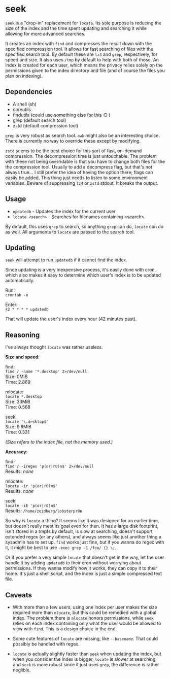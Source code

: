 seek
====

`seek` is a "drop-in" replacement for `locate`. Its sole purpose is reducing the size of the index and the time spent updating and searching it while allowing for more advanced searches.

It creates an index with `find` and compresses the result down with the specified compression tool. It allows for fast searching of files with the specified search tool. By default these are `lz4` and `grep`, respectively, for speed and size. It also uses `/tmp` by default to help with both of those. An index is created for each user, which means the privacy relies solely on the permissions given to the index directory and file (and of course the files you plan on indexing).

Dependencies
------------

- A shell (sh)
- coreutils
- findutils (could use something else for this :D )
- grep (default search tool)
- zstd (default compression tool)

`grep` is very robust as search tool. `awk` might also be an interesting choice. There is currently no way to override these except by modifying.

`zstd` seems to be the best choice for this sort of fast, on-demand compression. The decompression time is just untouchable. The problem with these not being overridable is that you have to change both files for the the compression tool. Usually to add a decompress flag, but that's not always true... I still prefer the idea of having the option there; flags can easily be added. This thing just needs to listen to some environment variables. Beware of suppressing `lz4` or `zstd` stdout. It breaks the output.

Usage
-----

- `updatedb` - Updates the index for the current user
- `locate <search>` - Searches for filenames containing \<search>

By default, this uses `grep` to search, so anything `grep` can do, `locate` can do as well. All arguments to `locate` are passed to the search tool.

Updating
--------

`seek` will attempt to run `updatedb` if it cannot find the index.

Since updating is a very inexpensive process, it's easily done with cron, which also makes it easy to determine which user's index is to be updated automatically.

Run:  
`crontab -e`

Enter:  
`42 * * * * updatedb`

That will update the user's index every hour (42 minutes past).

Reasoning
---------

I've always thought `locate` was rather useless.

**Size and speed**:

find:  
`find / -name '*.desktop' 2>/dev/null`  
Size: 0MiB  
Time: 2.869

mlocate:  
`locate *.desktop`  
Size: 33MiB  
Time: 0.568

seek:  
`locate '\.desktop$'`  
Size: 9.8MiB  
Time: 0.331

*(Size refers to the index file, not the memory used.)*

**Accuracy**:

find:  
`find / -iregex 'p(or|r0)n$' 2>/dev/null`  
Results: *none*

mlocate:  
`locate -ir 'p(or|r0)n$'`  
Results: *none*

seek:  
`locate -iE 'p(or|r0)n$'`  
Results: `/home/zoidberg/lobsterpr0n`

So why is `locate` a thing? It seems like it was designed for an earlier time, but doesn't really meet its goal even for then. It has a large disk footprint, isn't stored in a tmpfs by default, is slow at searching, doesn't support extended regex (or any others), and always seems like just another thing a sysadmin has to set up. `find` works just fine, but if you wanna do regex with it, it might be best to use `-exec grep -E /foo/ {} \;`.

Or if you prefer a very simple `locate` that doesn't get in the way, let the user handle it by adding `updatedb` to their cron without worrying about permissions. If they wanna modify how it works, they can copy it to their home. It's just a shell script, and the index is just a simple compressed text file.

Caveats
-------

- With more than a few users, using one index per user makes the size required more than `mlocate`, but this could be remedied with a global index. The problem there is `mlocate` honors permissions, while `seek` relies on each index containing only what the user would be allowed to view with `find`. This is a design choice in the end.

- Some cute features of `locate` are missing, like `--basename`. That could possibly be handled with regex.

- `locate` is actually slightly faster than `seek` when updating the index, but when you consider the index is bigger, `locate` is slower at searching, and `seek` is more robust since it just uses `grep`, the difference is rather neglible.
